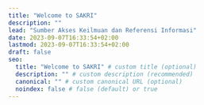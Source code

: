 ```yaml
---
title: "Welcome to SAKRI"
description: ""
lead: "Sumber Akses Keilmuan dan Referensi Informasi"
date: 2023-09-07T16:33:54+02:00
lastmod: 2023-09-07T16:33:54+02:00
draft: false
seo:
  title: "Welcome to SAKRI" # custom title (optional)
  description: "" # custom description (recommended)
  canonical: "" # custom canonical URL (optional)
  noindex: false # false (default) or true
---
```

